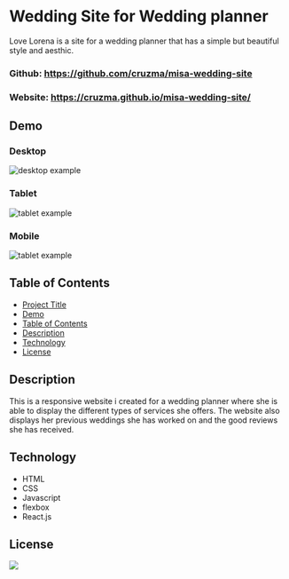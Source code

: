 # Wedding Site for Wedding planner

Love Lorena is a site for a wedding planner that has a simple but beautiful style and aesthic. 

### Github: https://github.com/cruzma/misa-wedding-site
### Website: https://cruzma.github.io/misa-wedding-site/


## Demo

### Desktop

![desktop example](./src/assets/images/Love-Lorena-desktop.gif)

### Tablet

![tablet example](./src/assets/images/Love-Lorena-tablet.gif)

### Mobile

![tablet example](./src/assets/images/Love-Lorena-mobile.gif)

## Table of Contents

- [Project Title](#wedding-site-for-wedding-planner)
- [Demo](#demo)
- [Table of Contents](#table-of-contents)
- [Description](#description)
- [Technology](#technology)
- [License](#license)

## Description

This is a responsive website i created for a wedding planner where she is able to display the different types of services she offers. The website also displays her previous weddings she has worked on and the good reviews she has received.

## Technology

- HTML
- CSS
- Javascript
- flexbox
- React.js


## License

<img src="https://img.shields.io/github/license/cruzma/misa-wedding-site">